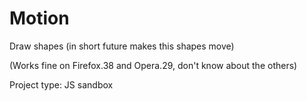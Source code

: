 # Motion

Draw shapes (in short future makes this shapes move)

(Works fine on Firefox.38 and Opera.29, don't know about the others)

Project type: JS sandbox